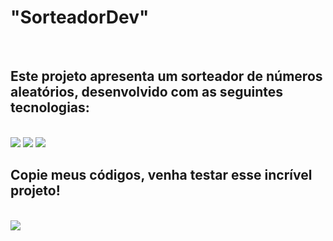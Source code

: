 <h1><b>"SorteadorDev"</b></h1>
<br>
<h2>Este projeto apresenta um sorteador de números aleatórios, desenvolvido com as seguintes tecnologias:</h2>
<br>
   <img src="https://img.shields.io/badge/HTML5-E34F26?style=for-the-badge&logo=html5&logoColor=white" />
   <img src="https://img.shields.io/badge/CSS-239120?&style=for-the-badge&logo=css3&logoColor=white" />
   <img src="https://img.shields.io/badge/JavaScript-F7DF1E?style=for-the-badge&logo=javascript&logoColor=black" />
<br>
<h2>Copie meus códigos, venha testar esse incrível projeto!</h2>
<br>
   <img align-itens="center" src="https://github.com/Rafaell-SSouza/SorteadorDev/blob/main/Sorteador%20img.jpg?raw=true" />
